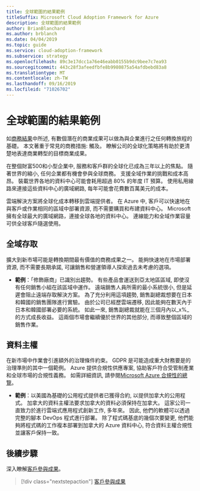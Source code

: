 ```yaml
---
title: 全球範圍的結果範例
titleSuffix: Microsoft Cloud Adoption Framework for Azure
description: 全球範圍的結果範例
author: BrianBlanchard
ms.author: brblanch
ms.date: 04/04/2019
ms.topic: guide
ms.service: cloud-adoption-framework
ms.subservice: strategy
ms.openlocfilehash: 89c3e17dcc1a76e46eabb0155b9dc9bee7c7ea93
ms.sourcegitcommit: 443c28f3afeedfbfe8b9980875a54afdbebd83a8
ms.translationtype: MT
ms.contentlocale: zh-TW
ms.lasthandoff: 09/16/2019
ms.locfileid: "71026702"
---
```

# <a name="examples-of-global-reach-outcomes"></a>全球範圍的結果範例

如[商務結果](./index.md)中所述, 有數個潛在的商業成果可以做為與企業進行之任何轉換旅程的基礎。 本文著重于常見的商務措施: 觸及。 瞭解公司的全球化策略將有助於更清楚地表達商業轉型的目標商業成果。

在整個財富500和小型企業中, 服務和客戶群的全球化已成為三年以上的焦點。 隨著世界的縮小, 任何企業都有機會參與全球商務。 支援全域作業的挑戰和成本高昂。 裝載世界各地的資料中心可能會耗用超過 80% 的年度 IT 預算。 使用私用線路來連接這些資料中心的廣域網路, 每年可能會花費數百萬美元的成本。

雲端解決方案將全球化成本轉移到雲端提供者。 在 Azure 中, 客戶可以快速地在與客戶或作業相同的區域中部署資源, 而不需要購買和布建資料中心。 Microsoft 擁有全球最大的廣域網路，連接全球各地的資料中心。 連線能力和全域作業容量可供全球客戶隨選使用。

## <a name="global-access"></a>全域存取

擴大到新市場可能是轉換期間最有價值的商務成果之一。 能夠快速地在市場部署資源, 而不需要長期承諾, 可讓銷售和營運領導人探索過去未考慮的選項。

- **範例**：「修飾廠商」已識別出趨勢。 有些產品會運送到亞太地區區域, 即使沒有任何銷售小組在該區域中運作。 遠端銷售人員所需的最小系統很小, 但是延遲會阻止遠端存取解決方案。 為了充分利用這項趨勢, 銷售副總裁想要在日本和韓國的銷售團隊進行實驗。 由於公司已經歷雲端遷移, 因此能夠在數天內于日本和韓國部署必要的系統。 如此一來, 銷售副總裁就能在三個月內以_x%_ 的方式成長收益。 這兩個市場會繼續優於世界的其他部分, 而導致整個區域的銷售作業。

## <a name="data-sovereignty"></a>資料主權

在新市場中作業會引進額外的治理條件約束。 GDPR 是可能造成重大財務要是的治理準則的其中一個範例。 Azure 提供合規性供應專案, 協助客戶符合受管制產業和全球市場的合規性義務。 如需詳細資訊, 請參閱[Microsoft Azure 合規性的總覽](https://aka.ms/AzureCompliance)。

- **範例**：以美國為基礎的公用程式提供者已獲得合約, 以提供加拿大的公用程式。 加拿大的資料主權法要求加拿大的資料必須保持在加拿大。 這家公司一直致力於進行雲端式應用程式創新工作, 多年來。 因此, 他們的軟體可以透過完整的腳本 DevOps 程式進行部署。 除了程式碼基底的幾個次要變更, 他們能夠將程式碼的工作複本部署到加拿大的 Azure 資料中心, 符合資料主權合規性並讓客戶保持一致。

## <a name="next-steps"></a>後續步驟

深入瞭解[客戶參與成果](./engagement-outcomes.md)。

> [!div class="nextstepaction"]
> [客戶參與成果](./engagement-outcomes.md)
